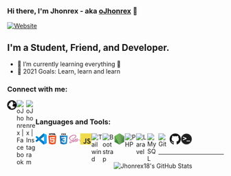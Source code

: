 ### Hi there, I'm Jhonrex - aka [oJhonrex][website] 👋

[![Website](https://img.shields.io/badge/OJHONREX.ML-ONLINE-brightgreen)](https://ojhonrex.ml)

## I'm a Student, Friend, and Developer.

- 🌱 I’m currently learning everything 🤣
- 🥅 2021 Goals: Learn, learn and learn

### Connect with me:

[<img align="left" alt="oJhonrex.com" width="22px" src="https://raw.githubusercontent.com/iconic/open-iconic/master/svg/globe.svg" />][website]
[<img align="left" alt="oJhonrex | Facebook" width="22px" src="https://img.icons8.com/material-rounded/24/000000/facebook.png" />][facebook]
[<img align="left" alt="oJhonrex | Instagram" width="22px" src="https://cdn.jsdelivr.net/npm/simple-icons@v3/icons/instagram.svg" />][instagram]

<br />

### Languages and Tools:

<img align="left" alt="Visual Studio Code" width="26px" src="https://raw.githubusercontent.com/github/explore/80688e429a7d4ef2fca1e82350fe8e3517d3494d/topics/visual-studio-code/visual-studio-code.png" />
<img align="left" alt="HTML5" width="26px" src="https://raw.githubusercontent.com/github/explore/80688e429a7d4ef2fca1e82350fe8e3517d3494d/topics/html/html.png" />
<img align="left" alt="CSS3" width="26px" src="https://raw.githubusercontent.com/github/explore/80688e429a7d4ef2fca1e82350fe8e3517d3494d/topics/css/css.png" />
<img align="left" alt="Sass" width="26px" src="https://raw.githubusercontent.com/github/explore/80688e429a7d4ef2fca1e82350fe8e3517d3494d/topics/sass/sass.png" />
<img align="left" alt="JavaScript" width="26px" src="https://raw.githubusercontent.com/github/explore/80688e429a7d4ef2fca1e82350fe8e3517d3494d/topics/javascript/javascript.png" />
<img align="left" alt="Tailwind" width="26px" src="https://uxwing.com/wp-content/themes/uxwing/download/10-brands-and-social-media/tailwind-css.svg"/>
<img align="left" alt="Bootstrap" width="26px" src="https://uxwing.com/wp-content/themes/uxwing/download/10-brands-and-social-media/bootstrap-4.svg"/>
<img align="left" alt="Node.js" width="26px" src="https://raw.githubusercontent.com/github/explore/80688e429a7d4ef2fca1e82350fe8e3517d3494d/topics/nodejs/nodejs.png" />
<img align="left" alt="PHP" width="26px" src="https://www.php.net/images/logos/new-php-logo.svg"/>
<img align="left" alt="Laravel" width="26px" src="https://cdn3.iconfinder.com/data/icons/popular-services-brands/512/laravel-512.png"/>
<img align="left" alt="MySQL" width="26px" src="https://www.svgrepo.com/show/303251/mysql-logo.svg" />
<img align="left" alt="Git" width="26px" src="https://img.icons8.com/ios-filled/50/000000/git.png"/>
<img align="left" alt="GitHub" width="26px" src="https://raw.githubusercontent.com/github/explore/78df643247d429f6cc873026c0622819ad797942/topics/github/github.png" />
<img align="left" alt="Terminal" width="26px" src="https://raw.githubusercontent.com/github/explore/80688e429a7d4ef2fca1e82350fe8e3517d3494d/topics/terminal/terminal.png" />

<br />
<br />

---

  <img align="left" alt="Jhonrex18's GitHub Stats" src="https://github-readme-stats.vercel.app/api?username=jhonrex18&count_private=true&show_icons=true&hide_border=true&theme=radical" />

[website]: https://ojhonrex.ml
[instagram]: https://instagram.com/jhonrex18
[facebook]: https://fb.com/jhonrex1014

